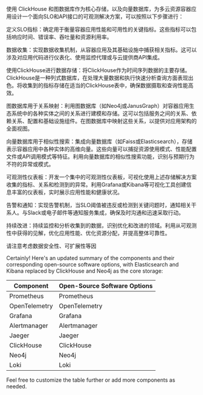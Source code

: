 
使用 ClickHouse 和图数据库作为核心存储，以及向量数据库，为多云资源容器应用设计一个面向SLO和API接口的可观测解决方案，可以按照以下步骤进行：

定义SLO指标：确定用于衡量容器应用性能和可用性的关键指标。这些指标可以包括响应时间、错误率、吞吐量和资源利用率。

数据收集：实现数据收集机制，从容器应用及其基础设施中捕获相关指标。这可以涉及对应用代码进行仪表化、使用监控代理或与云提供商API集成。

使用ClickHouse进行数据存储：将ClickHouse作为时间序列数据的主要存储。ClickHouse是一种列式数据库，在处理大量数据和执行快速分析查询方面表现出色。将收集到的指标存储在适当的ClickHouse表中，确保数据摄取和查询性能高效。

图数据库用于关系映射：利用图数据库（如Neo4j或JanusGraph）对容器应用生态系统中的各种实体之间的关系进行建模和存储。这可以包括服务之间的关系、依赖关系、配置和基础设施组件。在图数据库中映射这些关系，以提供对应用架构的全面视图。

向量数据库用于相似性搜索：集成向量数据库（如Faiss或Elasticsearch），存储表示容器应用中各种实体的高维向量。这些向量可以捕捉资源使用模式、性能配置文件或API调用模式等特征。利用向量数据库的相似性搜索功能，识别与预期行为不符的异常或模式。

可观测性仪表板：开发一个集中的可观测性仪表板，可视化使用上述存储解决方案收集的指标、关系和检测到的异常。利用Grafana或Kibana等可视化工具创建信息丰富的仪表板，实时展示应用性能和健康状况。

告警和通知：实现告警机制，当SLO阈值被违反或检测到关键问题时，通知相关干系人。与Slack或电子邮件等通知服务集成，确保及时沟通和迅速采取行动。

持续改进：持续监控和分析收集到的数据，识别优化和改进的领域。利用从可观测性中获得的见解，优化应用性能、优化资源分配，并提高整体可靠性。

请注意考虑数据安全性、可扩展性等因


Certainly! Here's an updated summary of the components and their corresponding open-source software options, with Elasticsearch and Kibana replaced by ClickHouse and Neo4j as the core storage:

| Component       | Open-Source Software Options     |
| --------------- | -------------------------------- |
| Prometheus      | Prometheus                       |
| OpenTelemetry   | OpenTelemetry                    |
| Grafana         | Grafana                          |
| Alertmanager    | Alertmanager                     |
| Jaeger          | Jaeger                           |
| ClickHouse      | ClickHouse                       |
| Neo4j           | Neo4j                            |
| Loki             | Loki                               |

Feel free to customize the table further or add more components as needed.

